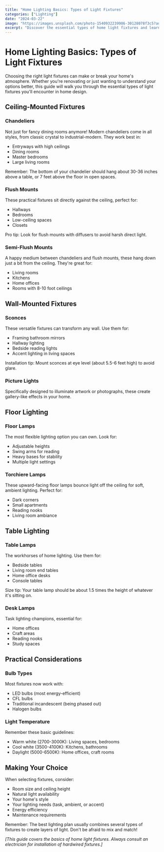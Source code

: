 ```yaml
---
title: "Home Lighting Basics: Types of Light Fixtures"
categories: ["Lighting"]
date: "2024-03-22"
image: "https://images.unsplash.com/photo-1540932239986-30128078f3c5?auto=format&fit=crop&q=80&w=1920"
excerpt: "Discover the essential types of home light fixtures and learn how to choose the perfect lighting solutions for every room in your house."
---
```


# Home Lighting Basics: Types of Light Fixtures

Choosing the right light fixtures can make or break your home's atmosphere. Whether you're renovating or just wanting to understand your options better, this guide will walk you through the essential types of light fixtures you'll encounter in home design.

## Ceiling-Mounted Fixtures

### Chandeliers
Not just for fancy dining rooms anymore! Modern chandeliers come in all styles, from classic crystal to industrial-modern. They work best in:
- Entryways with high ceilings
- Dining rooms
- Master bedrooms
- Large living rooms

Remember: The bottom of your chandelier should hang about 30-36 inches above a table, or 7 feet above the floor in open spaces.

### Flush Mounts
These practical fixtures sit directly against the ceiling, perfect for:
- Hallways
- Bedrooms
- Low-ceiling spaces
- Closets

Pro tip: Look for flush mounts with diffusers to avoid harsh direct light.

### Semi-Flush Mounts
A happy medium between chandeliers and flush mounts, these hang down just a bit from the ceiling. They're great for:
- Living rooms
- Kitchens
- Home offices
- Rooms with 8-10 foot ceilings

## Wall-Mounted Fixtures

### Sconces
These versatile fixtures can transform any wall. Use them for:
- Framing bathroom mirrors
- Hallway lighting
- Bedside reading lights
- Accent lighting in living spaces

Installation tip: Mount sconces at eye level (about 5.5-6 feet high) to avoid glare.

### Picture Lights
Specifically designed to illuminate artwork or photographs, these create gallery-like effects in your home.

## Floor Lighting

### Floor Lamps
The most flexible lighting option you can own. Look for:
- Adjustable heights
- Swing arms for reading
- Heavy bases for stability
- Multiple light settings

### Torchiere Lamps
These upward-facing floor lamps bounce light off the ceiling for soft, ambient lighting. Perfect for:
- Dark corners
- Small apartments
- Reading nooks
- Living room ambiance

## Table Lighting

### Table Lamps
The workhorses of home lighting. Use them for:
- Bedside tables
- Living room end tables
- Home office desks
- Console tables

Size tip: Your table lamp should be about 1.5 times the height of whatever it's sitting on.

### Desk Lamps
Task lighting champions, essential for:
- Home offices
- Craft areas
- Reading nooks
- Study spaces

## Practical Considerations

### Bulb Types
Most fixtures now work with:
- LED bulbs (most energy-efficient)
- CFL bulbs
- Traditional incandescent (being phased out)
- Halogen bulbs

### Light Temperature
Remember these basic guidelines:
- Warm white (2700-3000K): Living spaces, bedrooms
- Cool white (3500-4100K): Kitchens, bathrooms
- Daylight (5000-6500K): Home offices, craft rooms

## Making Your Choice

When selecting fixtures, consider:
- Room size and ceiling height
- Natural light availability
- Your home's style
- Your lighting needs (task, ambient, or accent)
- Energy efficiency
- Maintenance requirements

Remember: The best lighting plan usually combines several types of fixtures to create layers of light. Don't be afraid to mix and match!

*[This guide covers the basics of home light fixtures. Always consult an electrician for installation of hardwired fixtures.]*

